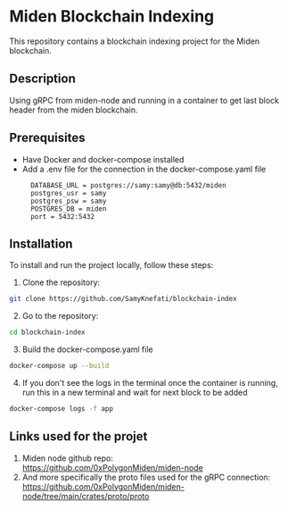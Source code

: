 # Miden Blockchain Indexing
This repository contains a blockchain indexing project for the Miden blockchain.

## Description
Using gRPC from miden-node and running in a container to get last block header from the miden blockchain.

## Prerequisites
- Have Docker and docker-compose installed
- Add a .env file for the connection in the docker-compose.yaml file
  ```code
    DATABASE_URL = postgres://samy:samy@db:5432/miden
    postgres_usr = samy
    postgres_psw = samy
    POSTGRES_DB = miden
    port = 5432:5432
  
## Installation
To install and run the project locally, follow these steps:
1. Clone the repository:
```bash
git clone https://github.com/SamyKnefati/blockchain-index
```
2. Go to the repository:
```bash
cd blockchain-index
```
  3. Build the docker-compose.yaml file
```bash
docker-compose up --build
```
 4. If you don't see the logs in the terminal once the container is running, run this in a new terminal and wait for next block to be added
 ```bash
docker-compose logs -f app
```

## Links used for the projet
1. Miden node github repo: <br />https://github.com/0xPolygonMiden/miden-node<br />
2. And more specifically the proto files used for the  gRPC connection:<br />
https://github.com/0xPolygonMiden/miden-node/tree/main/crates/proto/proto


